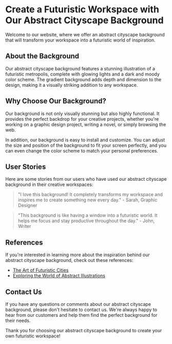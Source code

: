 <!--font:Alegreya-->

# Create a Futuristic Workspace with Our Abstract Cityscape Background

Welcome to our website, where we offer an abstract cityscape background that will transform your workspace into a futuristic world of inspiration. 

## About the Background

Our abstract cityscape background features a stunning illustration of a futuristic metropolis, complete with glowing lights and a dark and moody color scheme. The gradient background adds depth and dimension to the design, making it a visually striking addition to any workspace.

## Why Choose Our Background?

Our background is not only visually stunning but also highly functional. It provides the perfect backdrop for your creative projects, whether you're working on a graphic design project, writing a novel, or simply browsing the web.

In addition, our background is easy to install and customize. You can adjust the size and position of the background to fit your screen perfectly, and you can even change the color scheme to match your personal preferences.

## User Stories

Here are some stories from our users who have used our abstract cityscape background in their creative workspaces:

> "I love this background! It completely transforms my workspace and inspires me to create something new every day." - Sarah, Graphic Designer

> "This background is like having a window into a futuristic world. It helps me focus and stay productive throughout the day." - John, Writer

## References

If you're interested in learning more about the inspiration behind our abstract cityscape background, check out these references:

- [The Art of Futuristic Cities](#)
- [Exploring the World of Abstract Illustrations](#)

## Contact Us

If you have any questions or comments about our abstract cityscape background, please don't hesitate to contact us. We're always happy to hear from our customers and help them find the perfect background for their needs.

Thank you for choosing our abstract cityscape background to create your own futuristic workspace!

<!--

Write me content for website with wallpaper which alt text is:

"A wallpaper featuring an abstract illustration of a futuristic cityscape, with glowing lights and a dark and moody color scheme, set against a gradient background."

The name/title of the page should not be 1:1 copy of the alt text but rather a real content of the website which is using this wallpaper.

- Use markdown format 
- Start with heading
- Heading should be short and concise
- The content should look like a real website 
- The website should not be about the wallpaper, wallpaper is just a related background
- Heading should be contain work "wallpaper" or "background"
- Include real sections like references, contact, user stories, etc. use things relevant to the page purpose.
- Feel free to use structure like headings, bullets, numbering, blockquotes, paragraphs, horizontal lines, etc.
- You can use formatting like bold or _italic_
- You can include UTF-8 emojis
- Links should be only #hash anchors (and you can refer to the document itself)
- Do not include images


---


# Futuristic Cityscape Wallpaper for Your Creative Workspace

Welcome to our website, where we provide a stunning wallpaper featuring an abstract illustration of a futuristic cityscape. This wallpaper is perfect for your creative workspace and will give you the inspiration you need to get your work done.

## About the Wallpaper

Our wallpaper features a futuristic cityscape with glowing lights and a dark and moody color scheme. The gradient background adds depth and dimension to the overall design, making it a visually striking addition to any workspace.

## Why Choose Our Wallpaper?

Our wallpaper is not only visually stunning but also highly functional. It provides the perfect backdrop for your creative projects, whether you're working on a graphic design project, writing a novel, or simply browsing the web.

In addition, our wallpaper is easy to install and customize. You can adjust the size and position of the wallpaper to fit your screen perfectly, and you can even change the color scheme to match your personal preferences.

## User Stories

Here are some stories from our users who have used our wallpaper in their creative workspaces:

> "I love this wallpaper! It's so unique and inspiring. Every time I look at it, I feel motivated to create something new." - Sarah, Graphic Designer

> "This wallpaper has completely transformed my workspace. It's like having a window into a futuristic world, and it helps me focus and stay productive throughout the day." - John, Writer

## References

If you're interested in learning more about the inspiration behind our wallpaper, check out these references:

- [The Art of Futuristic Cities](#)
- [Exploring the World of Abstract Illustrations](#)

## Contact Us

If you have any questions or comments about our wallpaper, please don't hesitate to contact us. We're always happy to hear from our customers and help them find the perfect wallpaper for their needs.

Thank you for choosing our wallpaper for your creative workspace!


---


Heading should not include word "wallpaper". The website should not be about the wallpaper itself, wallpaper is just a related background, rewrite whole content.


---


# Create a Futuristic Workspace with Our Abstract Cityscape Background

Welcome to our website, where we offer an abstract cityscape background that will transform your workspace into a futuristic world of inspiration. 

## About the Background

Our abstract cityscape background features a stunning illustration of a futuristic metropolis, complete with glowing lights and a dark and moody color scheme. The gradient background adds depth and dimension to the design, making it a visually striking addition to any workspace.

## Why Choose Our Background?

Our background is not only visually stunning but also highly functional. It provides the perfect backdrop for your creative projects, whether you're working on a graphic design project, writing a novel, or simply browsing the web.

In addition, our background is easy to install and customize. You can adjust the size and position of the background to fit your screen perfectly, and you can even change the color scheme to match your personal preferences.

## User Stories

Here are some stories from our users who have used our abstract cityscape background in their creative workspaces:

> "I love this background! It completely transforms my workspace and inspires me to create something new every day." - Sarah, Graphic Designer

> "This background is like having a window into a futuristic world. It helps me focus and stay productive throughout the day." - John, Writer

## References

If you're interested in learning more about the inspiration behind our abstract cityscape background, check out these references:

- [The Art of Futuristic Cities](#)
- [Exploring the World of Abstract Illustrations](#)

## Contact Us

If you have any questions or comments about our abstract cityscape background, please don't hesitate to contact us. We're always happy to hear from our customers and help them find the perfect background for their needs.

Thank you for choosing our abstract cityscape background to create your own futuristic workspace!

-->

